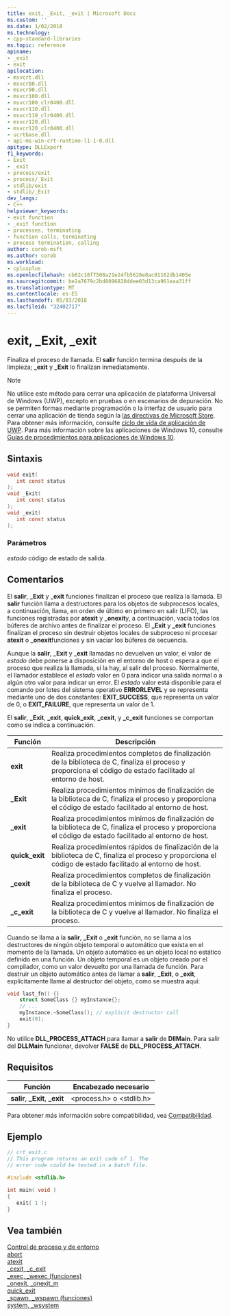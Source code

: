 ```yaml
---
title: exit, _Exit, _exit | Microsoft Docs
ms.custom: ''
ms.date: 1/02/2018
ms.technology:
- cpp-standard-libraries
ms.topic: reference
apiname:
- _exit
- exit
apilocation:
- msvcrt.dll
- msvcr80.dll
- msvcr90.dll
- msvcr100.dll
- msvcr100_clr0400.dll
- msvcr110.dll
- msvcr110_clr0400.dll
- msvcr120.dll
- msvcr120_clr0400.dll
- ucrtbase.dll
- api-ms-win-crt-runtime-l1-1-0.dll
apitype: DLLExport
f1_keywords:
- Exit
- _exit
- process/exit
- process/_Exit
- stdlib/exit
- stdlib/_Exit
dev_langs:
- C++
helpviewer_keywords:
- exit function
- _exit function
- processes, terminating
- function calls, terminating
- process termination, calling
author: corob-msft
ms.author: corob
ms.workload:
- cplusplus
ms.openlocfilehash: cb62c18f7508a21e24fb5628e8ac01162db1405e
ms.sourcegitcommit: be2a7679c2bd80968204dee03d13ca961eaa31ff
ms.translationtype: MT
ms.contentlocale: es-ES
ms.lasthandoff: 05/03/2018
ms.locfileid: "32402717"
---
```

# <a name="exit-exit-exit"></a>exit, _Exit, _exit

Finaliza el proceso de llamada. El **salir** función termina después de la limpieza; **_exit** y **_Exit** lo finalizan inmediatamente.

> [!NOTE]
> No utilice este método para cerrar una aplicación de plataforma Universal de Windows (UWP), excepto en pruebas o en escenarios de depuración. No se permiten formas mediante programación o la interfaz de usuario para cerrar una aplicación de tienda según la [las directivas de Microsoft Store](/legal/windows/agreements/store-policies). Para obtener más información, consulte [ciclo de vida de aplicación de UWP](/windows/uwp/launch-resume/app-lifecycle). Para más información sobre las aplicaciones de Windows 10, consulte [Guías de procedimientos para aplicaciones de Windows 10](http://go.microsoft.com/fwlink/p/?linkid=619133).

## <a name="syntax"></a>Sintaxis

```C
void exit(
   int const status
);
void _Exit(
   int const status
);
void _exit(
   int const status
);
```

### <a name="parameters"></a>Parámetros

*estado* código de estado de salida.

## <a name="remarks"></a>Comentarios

El **salir**, **_Exit** y **_exit** funciones finalizan el proceso que realiza la llamada. El **salir** función llama a destructores para los objetos de subprocesos locales, a continuación, llama, en orden de último en primero en salir (LIFO), las funciones registradas por **atexit** y **_onexit**y, a continuación, vacía todos los búferes de archivo antes de finalizar el proceso. El **_Exit** y **_exit** funciones finalizan el proceso sin destruir objetos locales de subproceso ni procesar **atexit** o **_onexit**funciones y sin vaciar los búferes de secuencia.

Aunque la **salir**, **_Exit** y **_exit** llamadas no devuelven un valor, el valor de *estado* debe ponerse a disposición en el entorno de host o espera a que el proceso que realiza la llamada, si la hay, al salir del proceso. Normalmente, el llamador establece el *estado* valor en 0 para indicar una salida normal o a algún otro valor para indicar un error. El *estado* valor está disponible para el comando por lotes del sistema operativo **ERRORLEVEL** y se representa mediante uno de dos constantes: **EXIT_SUCCESS**, que representa un valor de 0, o **EXIT_FAILURE**, que representa un valor de 1.

El **salir**, **_Exit**, **_exit**, **quick_exit**, **_cexit**, y **_c_exit** funciones se comportan como se indica a continuación.

|Función|Descripción|
|--------------|-----------------|
|**exit**|Realiza procedimientos completos de finalización de la biblioteca de C, finaliza el proceso y proporciona el código de estado facilitado al entorno de host.|
|**_Exit**|Realiza procedimientos mínimos de finalización de la biblioteca de C, finaliza el proceso y proporciona el código de estado facilitado al entorno de host.|
|**_exit**|Realiza procedimientos mínimos de finalización de la biblioteca de C, finaliza el proceso y proporciona el código de estado facilitado al entorno de host.|
|**quick_exit**|Realiza procedimientos rápidos de finalización de la biblioteca de C, finaliza el proceso y proporciona el código de estado facilitado al entorno de host.|
|**_cexit**|Realiza procedimientos completos de finalización de la biblioteca de C y vuelve al llamador. No finaliza el proceso.|
|**_c_exit**|Realiza procedimientos mínimos de finalización de la biblioteca de C y vuelve al llamador. No finaliza el proceso.|

Cuando se llama a la **salir**, **_Exit** o **_exit** función, no se llama a los destructores de ningún objeto temporal o automático que exista en el momento de la llamada. Un objeto automático es un objeto local no estático definido en una función. Un objeto temporal es un objeto creado por el compilador, como un valor devuelto por una llamada de función. Para destruir un objeto automático antes de llamar a **salir**, **_Exit**, o **_exit**, explícitamente llame al destructor del objeto, como se muestra aquí:

```cpp
void last_fn() {}
    struct SomeClass {} myInstance{};
    // ...
    myInstance.~SomeClass(); // explicit destructor call
    exit(0);
}
```

No utilice **DLL_PROCESS_ATTACH** para llamar a **salir** de **DllMain**. Para salir del **DLLMain** funcionar, devolver **FALSE** de **DLL_PROCESS_ATTACH**.

## <a name="requirements"></a>Requisitos

|Función|Encabezado necesario|
|--------------|---------------------|
|**salir**, **_Exit**, **_exit**|\<process.h> o \<stdlib.h>|

Para obtener más información sobre compatibilidad, vea [Compatibilidad](../../c-runtime-library/compatibility.md).

## <a name="example"></a>Ejemplo

```C
// crt_exit.c
// This program returns an exit code of 1. The
// error code could be tested in a batch file.

#include <stdlib.h>

int main( void )
{
   exit( 1 );
}
```

## <a name="see-also"></a>Vea también

[Control de proceso y de entorno](../../c-runtime-library/process-and-environment-control.md)<br/>
[abort](abort.md)<br/>
[atexit](atexit.md)<br/>
[_cexit, _c_exit](cexit-c-exit.md)<br/>
[_exec, _wexec (funciones)](../../c-runtime-library/exec-wexec-functions.md)<br/>
[_onexit, _onexit_m](onexit-onexit-m.md)<br/>
[quick_exit](quick-exit1.md)<br/>
[_spawn, _wspawn (funciones)](../../c-runtime-library/spawn-wspawn-functions.md)<br/>
[system, _wsystem](system-wsystem.md)<br/>
